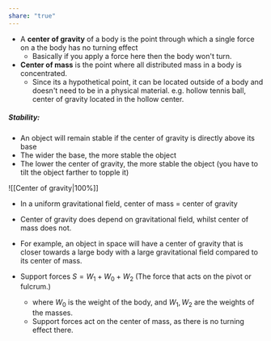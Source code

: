 ```yaml
---
share: "true"
---
```


- A **center of gravity** of a body is the point through which a single force on a the body has no turning effect
	- Basically if you apply a force here then the body won't turn.
- **Center of mass** is the point where all distributed mass in a body is concentrated.
	- Since its a hypothetical point, it can be located outside of a body and doesn't need to be in a physical material. e.g. hollow tennis ball, center of gravity located in the hollow center.
##### Stability: 
- An object will remain stable if the center of gravity is directly above its base
- The wider the base, the more stable the object
- The lower the center of gravity, the more stable the object (you have to tilt the object farther to topple it)

![[Center of gravity|100%]] 

- In a uniform gravitational field, center of mass = center of gravity
- Center of gravity does depend on gravitational field, whilst center of mass does not.
- For example, an object in space will have a center of gravity that is closer towards a large body with a large gravitational field compared to its center of mass.

- Support forces $S = W_1 + W_0 + W_2$ (The force that acts on the pivot or fulcrum.)
	- where $W_0$ is the weight of the body, and $W_1, W_2$ are the weights of the masses.
	- Support forces act on the center of mass, as there is no turning effect there. 
	
